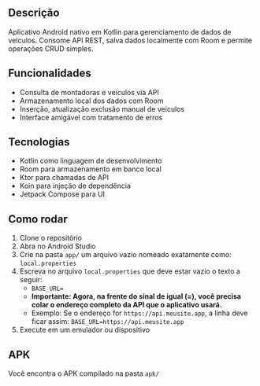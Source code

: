 ## Descrição
Aplicativo Android nativo em Kotlin para gerenciamento de dados de veículos. Consome API REST, salva dados localmente com Room e permite operações CRUD simples.

## Funcionalidades
- Consulta de montadoras e veículos via API
- Armazenamento local dos dados com Room
- Inserção, atualização exclusão manual de veículos
- Interface amigável com tratamento de erros

## Tecnologias
- Kotlin como linguagem de desenvolvimento
- Room para armazenamento em banco local
- Ktor para chamadas de API
- Koin para injeção de dependência
- Jetpack Compose para UI

## Como rodar
1. Clone o repositório
2. Abra no Android Studio
3. Crie na pasta ```app/``` um arquivo vazio nomeado exatamente como: ```local.properties```
4. Escreva no arquivo ```local.properties``` que deve estar vazio o texto a seguir: 
    - ```BASE_URL=```
    - **Importante: Agora, na frente do sinal de igual (=), você precisa colar o endereço completo da API que o aplicativo usará.**
    - Exemplo: Se o endereço for ```https://api.meusite.app```, a linha deve ficar assim:
    ```BASE_URL=https://api.meusite.app```
6. Execute em um emulador ou dispositivo

## APK
Você encontra o APK compilado na pasta `apk/`
